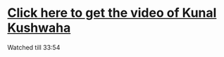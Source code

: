
# [Click here to get the video of Kunal Kushwaha](https://www.youtube.com/watch?v=lsOOs5J8ycw&t=1877s)

Watched till 33:54